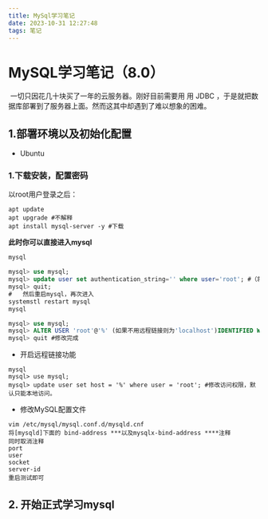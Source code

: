 ```yaml
---
title: MySql学习笔记
date: 2023-10-31 12:27:48
tags: 笔记
---
```


# MySQL学习笔记（8.0）

​		一切只因花几十块买了一年的云服务器。刚好目前需要用 用 JDBC ，于是就把数据库部署到了服务器上面。然而这其中却遇到了难以想象的困难。

## 1.部署环境以及初始化配置

* Ubuntu

### 1.下载安装，配置密码

以root用户登录之后：

```shell
apt update
apt upgrade	#不解释
apt install mysql-server -y	#下载
```

**此时你可以直接进入mysql**

```sql
mysql

mysql> use mysql;
mysql> update user set authentication_string='' where user='root'; #（将密码置为空）
mysql> quit;
#	然后重启mysql，再次进入
systemstl restart mysql
mysql

mysql> use mysql;
mysql> ALTER USER 'root'@'%' (如果不用远程链接则为'localhost')IDENTIFIED WITH mysql_native_password BY '新密码';
mysql> quit #修改完成
```

* 开启远程链接功能

```
mysql
mysql> use mysql;
mysql> update user set host = '%' where user = 'root'; #修改访问权限，默认只能本地访问。
```

* 修改MySQL配置文件

```shell
vim /etc/mysql/mysql.conf.d/mysqld.cnf
将[mysqld]下面的 bind-address ***以及mysqlx-bind-address ****注释
同时取消注释
port
user
socket
server-id
重启测试即可
```

## 2. 开始正式学习mysql

